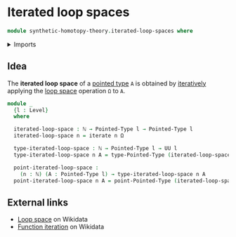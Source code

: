 # Iterated loop spaces

```agda
module synthetic-homotopy-theory.iterated-loop-spaces where
```

<details><summary>Imports</summary>

```agda
open import elementary-number-theory.natural-numbers

open import foundation.iterating-functions
open import foundation.universe-levels

open import structured-types.pointed-types

open import synthetic-homotopy-theory.loop-spaces
```

</details>

## Idea

The **iterated loop space** of a
[pointed type](structured-types.pointed-types.md) `A` is obtained by
[iteratively](foundation.iterating-functions.md) applying the
[loop space](synthetic-homotopy-theory.loop-spaces.md) operation `Ω` to `A`.

```agda
module _
  {l : Level}
  where

  iterated-loop-space : ℕ → Pointed-Type l → Pointed-Type l
  iterated-loop-space n = iterate n Ω

  type-iterated-loop-space : ℕ → Pointed-Type l → UU l
  type-iterated-loop-space n A = type-Pointed-Type (iterated-loop-space n A)

  point-iterated-loop-space :
    (n : ℕ) (A : Pointed-Type l) → type-iterated-loop-space n A
  point-iterated-loop-space n A = point-Pointed-Type (iterated-loop-space n A)
```

## External links

- [Loop space](https://www.wikidata.org/wiki/Q2066070) on Wikidata
- [Function iteration](https://www.wikidata.org/wiki/Q5254619) on Wikidata
